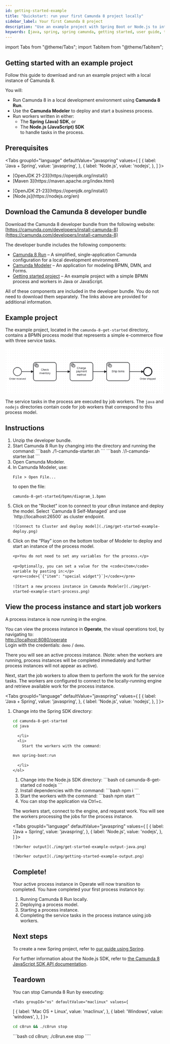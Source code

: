 ```yaml
---
id: getting-started-example
title: "Quickstart: run your first Camunda 8 project locally"
sidebar_label: Your first Camunda 8 project
description: "Use an example project with Spring Boot or Node.js to interact with a local Camunda 8 installation."
keywords: [java, spring, spring camunda, getting started, user guide, tutorial]
---
```


import Tabs from "@theme/Tabs";
import TabItem from "@theme/TabItem";

## Getting started with an example project

Follow this guide to download and run an example project with a local instance of Camunda 8.

You will:

- Run Camunda 8 in a local development environment using **Camunda 8 Run**.
- Use the **Camunda Modeler** to deploy and start a business process.
- Run workers written in either:
  - The **Spring (Java) SDK**, or
  - The **Node.js (JavaScript) SDK**  
    to handle tasks in the process.

## Prerequisites

<Tabs groupId="language" defaultValue="javaspring" values={
[
{ label: 'Java + Spring', value: 'javaspring', },
{ label: 'Node.js', value: 'nodejs', },
] }>
<TabItem value="javaspring">

<ul>
    <li>[OpenJDK 21-23](https://openjdk.org/install/)</li>
    <li>[Maven 3](https://maven.apache.org/index.html)</li>
    </ul>
  </TabItem>
  <TabItem value="nodejs">
<ul>
    <li>[OpenJDK 21-23](https://openjdk.org/install/)</li>
    <li>[Node.js](https://nodejs.org/en)</li>
</ul>
  </TabItem>
  </Tabs>

## Download the Camunda 8 developer bundle

Download the Camunda 8 developer bundle from the following website:  
[https://camunda.com/developers/install-camunda-8](https://camunda.com/developers/install-camunda-8)

The developer bundle includes the following components:

- [Camunda 8 Run](/self-managed/setup/deploy/local/c8run.md) – A simplified, single-application Camunda configuration for a local development environment.
- [Camunda Modeler](/components/modeler/about-modeler.md) – An application for modeling BPMN, DMN, and Forms.
- [Getting started project](https://github.com/camunda/camunda-8-get-started) – An example project with a simple BPMN process and workers in Java or JavaScript.

All of these components are included in the developer bundle. You do not need to download them separately. The links above are provided for additional information.

## Example project

The example project, located in the `camunda-8-get-started` directory, contains a BPMN process model that represents a simple e-commerce flow with three service tasks.

![Example business process](./img/getting-started-guide-example-process.png)

The service tasks in the process are executed by job workers. The `java` and `nodejs` directories contain code for job workers that correspond to this process model.

## Instructions

<ol>
  <li>
    Unzip the developer bundle.
  </li>

  <li>
    Start Camunda 8 Run by changing into the directory and running the command:
    <Tabs groupId="os" defaultValue="maclinux" values={
[
{ label: 'Mac OS + Linux', value: 'maclinux', },
{ label: 'Windows', value: 'windows', },
] }>
<TabItem value="maclinux">
    ```bash
./1-camunda-starter.sh
```
</TabItem>
<TabItem value="windows">
```bash
.\1-camunda-starter.bat
```
</TabItem>
</Tabs>
  </li>

  <li>
    Open Camunda Modeler.
  </li>

  <li>
    In Camunda Modeler, use:
    <pre><code>File &gt; Open File...</code></pre>
    to open the file:
    <pre><code>camunda-8-get-started/bpmn/diagram_1.bpmn</code></pre>
  </li>

  <li>
    Click on the "Rocket" icon to connect to your c8run instance and deploy the model.
    Select `Camunda 8 Self-Managed` and use `http://localhost:26500` as cluster endpoint.

    ![Connect to Cluster and deploy model](./img/get-started-example-deploy.png)

  </li>

  <li>
    Click on the “Play” icon on the bottom toolbar of Modeler to deploy and start an instance of the process model.

    <p>You do not need to set any variables for the process.</p>

    <p>Optionally, you can set a value for the <code>item</code> variable by pasting in:</p>
    <pre><code>{`{"item": "special widget"}`}</code></pre>

    ![Start a new process instance in Camunda Modeler](./img/get-started-example-start-process.png)

  </li>
</ol>

## View the process instance and start job workers

A process instance is now running in the engine.

You can view the process instance in **Operate**, the visual operations tool, by navigating to:  
[http://localhost:8080/operate](http://localhost:8080/operate)  
Login with the credentials: `demo` / `demo`.

There you will see an active process instance. (Note: when the workers are running, process instances will be completed immediately and further process instances will not appear as active).

Next, start the job workers to allow them to perform the work for the service tasks. The workers are configured to connect to the locally-running engine and retrieve available work for the process instance.

<Tabs groupId="language" defaultValue="javaspring" values={
[
{ label: 'Java + Spring', value: 'javaspring', },
{ label: 'Node.js', value: 'nodejs', },
] }>
<TabItem value="javaspring">

<ol>
<li>
Change into the Spring SDK directory:

```bash
cd camunda-8-get-started
cd java
```

      </li>
      <li>
        Start the workers with the command:

```bash
mvn spring-boot:run
```

      </li>
    </ol>

  </TabItem>

  <TabItem value="nodejs">
    <ol>
      <li>
        Change into the Node.js SDK directory:
```bash
cd camunda-8-get-started
cd nodejs
```
      </li>
      <li>
        Install dependencies with the command:
```bash
npm i
```
      </li>
      <li>
        Start the workers with the command:
```bash
npm start
```
      </li>
      <li>
        You can stop the application via Ctrl+c.
      </li>
    </ol>
  </TabItem>
   </Tabs>

The workers start, connect to the engine, and request work. You will see the workers processing the jobs for the process instance.

<Tabs groupId="language" defaultValue="javaspring" values={
[
{ label: 'Java + Spring', value: 'javaspring', },
{ label: 'Node.js', value: 'nodejs', },
] }>
<TabItem value="javaspring">

    ![Worker output](./img/get-started-example-output-java.png)

   </TabItem>
   <TabItem value="nodejs">

    ![Worker output](./img/getting-started-example-output.png)

   </TabItem>
</Tabs>

## Complete!

Your active process instance in Operate will now transition to completed. You have completed your first process instance by:

1. Running Camunda 8 Run locally.
2. Deploying a process model.
3. Starting a process instance.
4. Completing the service tasks in the process instance using job workers.

## Next steps

To create a new Spring project, refer to [our guide using Spring](/guides/getting-started-java-spring.md).

For further information about the Node.js SDK, refer to [the Camunda 8 JavaScript SDK API documentation](https://camunda.github.io/camunda-8-js-sdk/).

## Teardown

You can stop Camunda 8 Run by executing:

    <Tabs groupId="os" defaultValue="maclinux" values={

[
{ label: 'Mac OS + Linux', value: 'maclinux', },
{ label: 'Windows', value: 'windows', },
] }>
<TabItem value="maclinux">

```bash
cd c8run && ./c8run stop

```

</TabItem>
<TabItem value="windows">
```bash
cd c8run; ./c8run.exe stop
````

</TabItem>
</Tabs>
